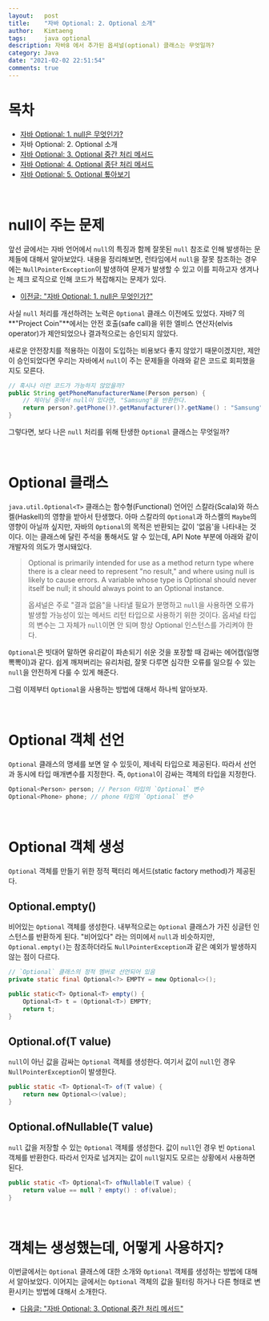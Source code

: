 ```yaml
---
layout:   post
title:    "자바 Optional: 2. Optional 소개"
author:   Kimtaeng
tags: 	  java optional
description: 자바8 에서 추가된 옵셔널(optional) 클래스는 무엇일까? 
category: Java
date: "2021-02-02 22:51:54"
comments: true
---
```


# 목차
- <a href="/post/what-is-null-in-java">자바 Optional: 1. null은 무엇인가?</a>
- 자바 Optional: 2. Optional 소개
- <a href="/post/how-to-handle-optional-in-java">자바 Optional: 3. Optional 중간 처리 메서드</a>
- <a href="/post/how-to-return-value-from-optional-in-java">자바 Optional: 4. Optional 종단 처리 메서드</a>
- <a href="/post/java-optional-advanced">자바 Optional: 5. Optional 톺아보기</a>

<br>

# null이 주는 문제
앞선 글에서는 자바 언어에서 `null`의 특징과 함께 잘못된 `null` 참조로 인해 발생하는 문제들에 대해서 알아보았다.
내용을 정리해보면, 런타임에서 `null`을 잘못 참조하는 경우에는 `NullPointerException`이 발생하여 문제가 발생할 수 있고
이를 피하고자 생겨나는 체크 로직으로 인해 코드가 복잡해지는 문제가 있다.

- <a href="/post/what-is-null-in-java">이전글: "자바 Optional: 1. null은 무엇인가?"</a>

사실 `null` 처리를 개선하려는 노력은 `Optional` 클래스 이전에도 있었다. 자바7 의 **"Project Coin"**에서는
안전 호출(safe call)을 위한 엘비스 연산자(elvis operator)가 제안되었으나 결과적으로는 승인되지 않았다.

새로운 안전장치를 적용하는 이점이 도입하는 비용보다 좋지 않았기 때문이겠지만, 제안이 승인되었다면
우리는 자바에서 `null`이 주는 문제들을 아래와 같은 코드로 회피했을지도 모른다.

```java
// 혹시나 이런 코드가 가능하지 않았을까?
public String getPhoneManufacturerName(Person person) {
    // 체이닝 중에서 null이 있다면, "Samsung"을 반환한다.
    return person?.getPhone()?.getManufacturer()?.getName() : "Samsung";
}
```

그렇다면, 보다 나은 `null` 처리를 위해 탄생한 `Optional` 클래스는 무엇일까?

<br>

# Optional 클래스
`java.util.Optional<T>` 클래스는 함수형(Functional) 언어인 스칼라(Scala)와 하스켈(Haskell)의 영향을 받아서 탄생했다.
아마 스칼라의 `Optional`과 하스켈의 `Maybe`의 영향이 아닐까 싶지만, 자바의 `Optional`의 목적은 반환되는 값이 '없음'을
나타내는 것이다. 이는 클래스에 달린 주석을 통해서도 알 수 있는데, API Note 부분에 아래와 같이 개발자의 의도가 명시돼있다.

> Optional is primarily intended for use as a method return type where there is a clear need to represent "no result,"
> and where using null is likely to cause errors. A variable whose type is Optional should never itself be null; it should always point to an Optional instance. <br>
> 
> 옵셔널은 주로 "결과 없음"을 나타낼 필요가 분명하고 `null`을 사용하면 오류가 발생할 가능성이 있는 메서드 리턴 타입으로 사용하기 위한 것이다.
> 옵셔널 타입의 변수는 그 자체가 `null`이면 안 되며 항상 Optional 인스턴스를 가리켜야 한다.

`Optional`은 빗대어 말하면 유리같이 파손되기 쉬운 것을 포장할 때 감싸는 에어캡(일명 뽁뽁이)과 같다. 쉽게 깨져버리는
유리처럼, 잘못 다루면 심각한 오류를 일으킬 수 있는 `null`을 안전하게 다룰 수 있게 해준다.

그럼 이제부터 `Optional`을 사용하는 방법에 대해서 하나씩 알아보자.

<br>

# Optional 객체 선언
`Optional` 클래스의 명세를 보면 알 수 있듯이, 제네릭 타입으로 제공된다.
따라서 선언과 동시에 타입 매개변수를 지정한다. 즉, `Optional`이 감싸는 객체의 타입을 지정한다.

```java
Optional<Person> person; // Person 타입의 `Optional` 변수
Optional<Phone> phone; // phone 타입의 `Optional` 변수
```

<br>

# Optional 객체 생성
`Optional` 객체를 만들기 위한 정적 팩터리 메서드(static factory method)가 제공된다.

## Optional.empty()
비어있는 `Optional` 객체를 생성한다. 내부적으로는 `Optional` 클래스가 가진 싱글턴 인스턴스를 반환하게 된다.
"비어있다" 라는 의미에서 `null`과 비슷하지만, `Optional.empty()`는 참조하더라도 `NullPointerException`과 같은 예외가
발생하지 않는 점이 다르다.

```java
// `Optional` 클래스의 정적 멤버로 선언되어 있음
private static final Optional<?> EMPTY = new Optional<>();

public static<T> Optional<T> empty() {
    Optional<T> t = (Optional<T>) EMPTY;
    return t;
}
```

## Optional.of(T value)
`null`이 아닌 값을 감싸는 `Optional` 객체를 생성한다. 여기서 값이 `null`인 경우 `NullPointerException`이 발생한다.

```java
public static <T> Optional<T> of(T value) {
    return new Optional<>(value);
}
```

## Optional.ofNullable(T value)
`null` 값을 저장할 수 있는 `Optional` 객체를 생성한다. 값이 `null`인 경우 빈 `Optional` 객체를 반환한다.
따라서 인자로 넘겨지는 값이 `null`일지도 모르는 상황에서 사용하면 된다.

```java
public static <T> Optional<T> ofNullable(T value) {
    return value == null ? empty() : of(value);
}
```

<br>

# 객체는 생성했는데, 어떻게 사용하지?
이번글에서는 `Optional` 클래스에 대한 소개와 `Optional` 객체를 생성하는 방법에 대해서 알아보았다.
이어지는 글에서는 `Optional` 객체의 값을 필터링 하거나 다른 형태로 변환시키는 방법에 대해서 소개한다.

- <a href="/post/how-to-handle-optional-in-java">다음글: "자바 Optional: 3. Optional 중간 처리 메서드"</a>